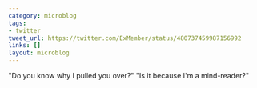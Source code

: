 ```yaml
---
category: microblog
tags:
- twitter
tweet_url: https://twitter.com/ExMember/status/480737459987156992
links: []
layout: microblog
---
```

"Do you know why I pulled you over?" "Is it because I'm a mind-reader?"
